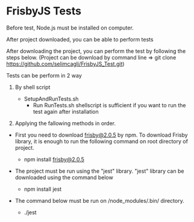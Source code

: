 # FrisbyJS Tests

Before test, Node.js must be installed on computer.

After project downloaded, you can be able to perform tests

After downloading the project, you can perform the test by following the steps below. (Project can be download by command line => git clone https://github.com/selimcagli/FrisbyJS_Test.git)

Tests can be perform in 2 way
1. By shell script
     - SetupAndRunTests.sh
          - Run RunTests.sh shellscript is sufficient if you want to run the test again after installation

2. Applying the fallowing methods in order.

-	First you need to download frisby@2.0.5 by npm. To download Frisby library, it is enough to run the following command on root directory of project.
     - npm install frisby@2.0.5

-	The project must be run using the "jest" library. "jest" library can be downloaded using the command below   
     - npm install jest

-	The command below must be run on /node_modules/.bin/ directory.
     -	./jest

